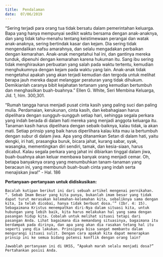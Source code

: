 ```yaml
---
title:  Pendalaman
date:  07/06/2019
---
```


“Sering terjadi para orang tua tidak bersatu dalam pemerintahan keluarga. Bapa yang hanya mempunyai sedikit waktu bersama dengan anak-anaknya, dan yang tidak tahu-menahu tentang keistimewaan perangai dan watak anak-anaknya, sering bertindak kasar dan kejam. Dia sering tidak mengendalikan nafsu amarahnya, dan selalu mengadakan perbaikan dengan kemarahan. Anak-anak mengetahui hal ini, dan gantinya mereka tunduk, dipenuhi dengan kemarahan karena hukuman itu. Sang ibu sering tidak menghiraukan perbuatan yang salah pada waktu tertentu, kemudian menghukumnya dengan kejam pada waktu yang lain. Anak-anak tidak mengetahui apakah yang akan terjadi kemudian dan tergoda untuk melihat berapa jauh mereka dapat melanggar peraturan yang tidak dihukum. Demikianlah caranya bibit kejahatan tertanam yang kemudian bertumbuh dan menghasilkan buah-buahnya.” Ellen G. White, Seri Membina Keluarga, Jld. 1, hlm. 300,301.

“Rumah tangga harus menjadi pusat cinta kasih yang paling suci dan paling mulia. Perdamaian, kerukunan, cinta kasih, dan kebahagiaan harus dipelihara dengan sungguh-sungguh setiap hari, sehingga segala perkara yang indah berada di dalam hati mereka yang menjadi anggota keluarga itu. Tanaman kasih harus dipelihara dengan sebaik-baiknya, kalau tidak, ia akan mati. Setiap prinsip yang baik harus diperlihara kalau kita mau ia bertumbuh dengan subur di dalam jiwa. Apa yang ditanamkan Setan di dalam hati, yaitu dengki, iri hati, prasangka buruk, bicara jahat, kurang sabar, syak, wasangka, mementingkan diri sendiri, tamak, dan kesia-siaan, harus dicabut. Kalau segala perkara yang jahat ini dibiarkan tinggal dalam jiwa, buah-buahnya akan keluar membawa banyak orang menjadi cemar. Oh, betapa banyaknya orang yang menumbuhkan tanam-tanaman yang beracaun ini, yang membunuh buah-buah cinta yang indah serta menajiskan jiwa!” - Hal. 186

**Pertanyaan-pertanyaan untuk didiskusikan:**

`Bacalah kutipan berikut ini dari sebuah artikel mengenai pernikahan. “. Sebab Imam Besar yang kita punya, bukanlah imam besar yang tidak dapat turut merasakan kelemahan-kelemahan kita, sebaliknya sama dengan kita, Ia telah dicobai, hanya tidak berbuat dosa.’” (Ibr. 4: 15). Sebagaimana Kristus menempatkan diri-Nya dalam situasi kita, untuk hubungan yang lebih baik, kita harus melakukan hal yang sama dengan pasangan hidup kita. Cobalah untuk melihat situasi tetapi dari pasangan Anda. Lihat bagaimana dia memandang situasinya, bagaimana itu berdampak pada dirinya, dan apa yang akan dia rasakan tetang hal itu seperti yang dia lakukan. Prinsipnya bisa sangat membantu dalam mengurangi situasi sulit. Dengan cara apakah kita dapat menerapkan prinsip ini ke semua bidang potensi konflik dengan orang lain?`

`Jawablah pertanyaan ini di UKSS, “Apakah marah selalu menjadi dosa?” Pertahankan posisi Anda.`